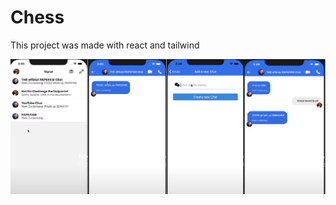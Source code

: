# Chess

This project was made with react and tailwind


![image](https://github.com/kokas340/FirebaseChat/blob/master/assets/messenger.png)

